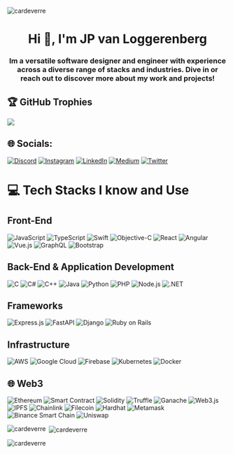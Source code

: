 <p align="left"> <img src="https://komarev.com/ghpvc/?username=cardeverre&label=Profile%20views&color=0e75b6&style=flat" alt="cardeverre" /> </p>
<h1 align="center">Hi 👋, I'm JP van Loggerenberg</h1>
<h3 align="center">Im a versatile software designer and engineer with experience across a diverse range of stacks and industries. Dive in or reach out to discover more about my work and projects!</h3>

## 🏆 GitHub Trophies
![](https://github-profile-trophy.vercel.app/?username=cardeverre&theme=discord&no-frame=false&no-bg=true&margin-w=4)
  
## 🌐 Socials:
[![Discord](https://img.shields.io/badge/Discord-%237289DA.svg?logo=discord&logoColor=white)](https://discordapp.com/users/438362122028711946) [![Instagram](https://img.shields.io/badge/Instagram-%23E4405F.svg?logo=Instagram&logoColor=white)](https://instagram.com/jploggies01) [![LinkedIn](https://img.shields.io/badge/LinkedIn-%230077B5.svg?logo=linkedin&logoColor=white)](https://linkedin.com/in/jpvanloggerenberg) [![Medium](https://img.shields.io/badge/Medium-12100E?logo=medium&logoColor=white)]([https://medium.com/@asd](https://medium.com/@jpvanloggerenberg)) [![Twitter](https://img.shields.io/badge/Twitter-%231DA1F2.svg?logo=Twitter&logoColor=white)](https://twitter.com/jploggies) 
 
# 💻 Tech Stacks I know and Use

## Front-End
![JavaScript](https://img.shields.io/badge/javascript-%23323330.svg?style=for-the-badge&logo=javascript&logoColor=%23F7DF1E) ![TypeScript](https://img.shields.io/badge/typescript-%23007ACC.svg?style=for-the-badge&logo=typescript&logoColor=white) ![Swift](https://img.shields.io/badge/swift-F54A2A?style=for-the-badge&logo=swift&logoColor=white) ![Objective-C](https://img.shields.io/badge/OBJECTIVE--C-%233A95E3.svg?style=for-the-badge&logo=apple&logoColor=white) ![React](https://img.shields.io/badge/react-%2320232a.svg?style=for-the-badge&logo=react&logoColor=%2361DAFB) ![Angular](https://img.shields.io/badge/angular-%23DD0031.svg?style=for-the-badge&logo=angular&logoColor=white) ![Vue.js](https://img.shields.io/badge/vuejs-%2335495e.svg?style=for-the-badge&logo=vue.js&logoColor=%234FC08D) ![GraphQL](https://img.shields.io/badge/-GraphQL-E10098?style=for-the-badge&logo=graphql&logoColor=white) ![Bootstrap](https://img.shields.io/badge/bootstrap-%238511FA.svg?style=for-the-badge&logo=bootstrap&logoColor=white)

## Back-End & Application Development
![C](https://img.shields.io/badge/c-%2300599C.svg?style=for-the-badge&logo=c&logoColor=white) ![C#](https://img.shields.io/badge/c%23-%23239120.svg?style=for-the-badge&logo=c-sharp&logoColor=white) ![C++](https://img.shields.io/badge/c++-%2300599C.svg?style=for-the-badge&logo=c%2B%2B&logoColor=white) ![Java](https://img.shields.io/badge/java-%23ED8B00.svg?style=for-the-badge&logo=openjdk&logoColor=white) ![Python](https://img.shields.io/badge/python-3670A0?style=for-the-badge&logo=python&logoColor=ffdd54) ![PHP](https://img.shields.io/badge/php-%23777BB4.svg?style=for-the-badge&logo=php&logoColor=white) ![Node.js](https://img.shields.io/badge/node.js-6DA55F?style=for-the-badge&logo=node.js&logoColor=white) ![.NET](https://img.shields.io/badge/.NET-5C2D91?style=for-the-badge&logo=.net&logoColor=white)

## Frameworks
![Express.js](https://img.shields.io/badge/express.js-%23404d59.svg?style=for-the-badge&logo=express&logoColor=%2361DAFB) ![FastAPI](https://img.shields.io/badge/FastAPI-005571?style=for-the-badge&logo=fastapi) ![Django](https://img.shields.io/badge/django-%23092E20.svg?style=for-the-badge&logo=django&logoColor=white) ![Ruby on Rails](https://img.shields.io/badge/Ruby_on_Rails-CC0000?style=for-the-badge&logo=ruby-on-rails)

## Infrastructure
![AWS](https://img.shields.io/badge/AWS-%23FF9900.svg?style=for-the-badge&logo=amazon-aws&logoColor=white) ![Google Cloud](https://img.shields.io/badge/GoogleCloud-%234285F4.svg?style=for-the-badge&logo=google-cloud&logoColor=white) ![Firebase](https://img.shields.io/badge/firebase-%23039BE5.svg?style=for-the-badge&logo=firebase) ![Kubernetes](https://img.shields.io/badge/kubernetes-%23326ce5.svg?style=for-the-badge&logo=kubernetes&logoColor=white) ![Docker](https://img.shields.io/badge/docker-%230db7ed.svg?style=for-the-badge&logo=docker&logoColor=white)

## 🌐 Web3
![Ethereum](https://img.shields.io/badge/Ethereum-3C3C3D?style=for-the-badge&logo=ethereum&logoColor=white) ![Smart Contract](https://img.shields.io/badge/Smart%20Contract-000000?style=for-the-badge) ![Solidity](https://img.shields.io/badge/Solidity-363636?style=for-the-badge&logo=solidity&logoColor=white) ![Truffle](https://img.shields.io/badge/Truffle-ff70a6?style=for-the-badge&logo=truffle&logoColor=white) ![Ganache](https://img.shields.io/badge/Ganache-FF9E59?style=for-the-badge&logo=ganache&logoColor=white) ![Web3.js](https://img.shields.io/badge/Web3.js-ff4a8d?style=for-the-badge&logo=web3.js&logoColor=white) ![IPFS](https://img.shields.io/badge/IPFS-000000?style=for-the-badge&logo=ipfs&logoColor=white) ![Chainlink](https://img.shields.io/badge/Chainlink-2A5ADA?style=for-the-badge&logo=chainlink&logoColor=white) ![Filecoin](https://img.shields.io/badge/Filecoin-3C3C3D?style=for-the-badge&logo=filecoin&logoColor=white) ![Hardhat](https://img.shields.io/badge/Hardhat-FF9E59?style=for-the-badge&logo=hardhat&logoColor=white) ![Metamask](https://img.shields.io/badge/Metamask-F6851B?style=for-the-badge&logo=metamask&logoColor=white) ![Binance Smart Chain](https://img.shields.io/badge/Binance_Smart_Chain-F0B90B?style=for-the-badge&logo=binance&logoColor=white) ![Uniswap](https://img.shields.io/badge/Uniswap-FF007A?style=for-the-badge&logo=uniswap&logoColor=white)

 



<p><img align="left" src="https://github-readme-stats.vercel.app/api/top-langs?username=cardeverre&show_icons=true&locale=en&theme=dark&layout=compact" alt="cardeverre" /></p>

<p>&nbsp;<img align="center" src="https://github-readme-stats.vercel.app/api?username=cardeverre&show_icons=true&theme=dark&locale=en" alt="cardeverre" /></p>

<p><img align="center" src="https://github-readme-streak-stats.herokuapp.com/?user=cardeverre&theme=dark" alt="cardeverre" /></p>



<!---
cardeverre/cardeverre is a ✨ special ✨ repository because its `README.md` (this file) appears on your GitHub profile.
You can click the Preview link to take a look at your changes.
--->
